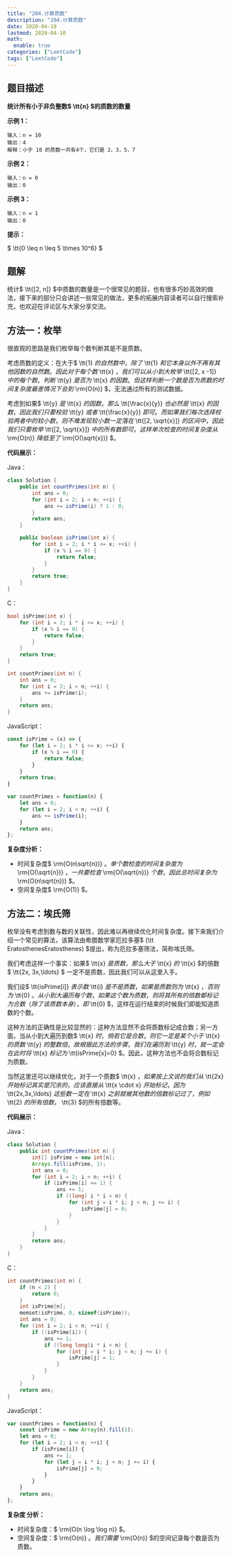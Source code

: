 ```yaml
---
title: "204.计算质数"
description: "204.计算质数"
date: 2020-04-10
lastmod: 2020-04-10
math:
  enable: true
categories: ["LeetCode"]
tags: ["LeetCode"]
---
```




## 题目描述

**统计所有小于非负整数$ \tt{n} $的质数的数量**

**示例 1：**

```
输入：n = 10
输出：4
解释：小于 10 的质数一共有4个，它们是 2，3，5，7
```

**示例 2：**

```
输入：n = 0
输出：0
```

**示例 3：**

```
输入：n = 1
输出：0
```

**提示：**

$ \tt{0 \leq n \leq 5 \times 10^6} $



## 题解

统计$ \tt{[2, n]} $中质数的数量是一个很常见的题目，也有很多巧妙高效的做法，接下来的部分只会讲述一些常见的做法，更多的拓展内容读者可以自行搜索补充，也欢迎在评论区与大家分享交流。



## 方法一：枚举

很直观的思路是我们枚举每个数判断其是不是质数。

考虑质数的定义：在大于$ \tt{1} $的自然数中，除了$ \tt{1} $和它本身以外不再有其他因数的自然数。因此对于每个数$ \tt{x} $，我们可以从小到大枚举$ \tt{[2, x -1]} $中的每个数 ，判断$ \tt{y} $是否为$ \tt{x} $的因数。但这样判断一个数是否为质数的时间复杂度最差情况下会到$ \rm{O(n)} $，无法通过所有的测试数据。

考虑到如果$ \tt{y} $是$ \tt{x} $的因数，那么$ \tt{\frac{x}{y}} $也必然是$ \tt{x} $的因数，因此我们只要校验$ \tt{y} $或者$ \tt{\frac{x}{y}} $即可。而如果我们每次选择校验两者中的较小数，则不难发现较小数一定落在$ \tt{[2, \sqrt{x}]} $的区间中，因此我们只要枚举$ \tt{[2, \sqrt{x}]} $中的所有数即可，这样单次检查的时间复杂度从$ \rm{O(n)} $降低至了$ \rm{O(\sqrt{x})} $。



**代码展示：**

Java：

```java
class Solution {
    public int countPrimes(int n) {
        int ans = 0;
        for (int i = 2; i < n; ++i) {
            ans += isPrime(i) ? 1 : 0;
        }
        return ans;
    }

    public boolean isPrime(int x) {
        for (int i = 2; i * i <= x; ++i) {
            if (x % i == 0) {
                return false;
            }
        }
        return true;
    }
}
```

C：

```c
bool isPrime(int x) {
    for (int i = 2; i * i <= x; ++i) {
        if (x % i == 0) {
            return false;
        }
    }
    return true;
}

int countPrimes(int n) {
    int ans = 0;
    for (int i = 2; i < n; ++i) {
        ans += isPrime(i);
    }
    return ans;
}
```

JavaScript：

```javascript
const isPrime = (x) => {
    for (let i = 2; i * i <= x; ++i) {
        if (x % i == 0) {
            return false;
        }
    }
    return true;
}

var countPrimes = function(n) {
    let ans = 0;
    for (let i = 2; i < n; ++i) {
        ans += isPrime(i);
    }
    return ans;
};
```



**复杂度分析：**

- 时间复杂度$ \rm{O(n\sqrt{n})} $。单个数检查的时间复杂度为$ \rm{O(\sqrt{n})} $，一共要检查$ \rm{O(\sqrt{n})} $个数，因此总时间复杂为$ \rm{O(n\sqrt{n})} $。
- 空间复杂度$ \rm{O(1)} $。



## 方法二：埃氏筛

枚举没有考虑到数与数的关联性，因此难以再继续优化时间复杂度。接下来我们介绍一个常见的算法，该算法由希腊数学家厄拉多塞$ (\tt EratosthenesEratosthenes) $提出，称为厄拉多塞筛法，简称埃氏筛。

我们考虑这样一个事实：如果$ \tt{x} $是质数，那么大于$ \tt{x} $的$ \tt{x} $的倍数 $ \tt{2x, 3x,\ldots} $ 一定不是质数，因此我们可以从这里入手。

我们设$ \tt{isPrime[i]} $表示数$ \tt{i} $是不是质数，如果是质数则为$ \tt{x} $，否则为$ \tt{0} $。从小到大遍历每个数，如果这个数为质数，则将其所有的倍数都标记为合数（除了该质数本身），即$ \tt{0} $，这样在运行结束的时候我们即能知道质数的个数。

这种方法的正确性是比较显然的：这种方法显然不会将质数标记成合数；另一方面，当从小到大遍历到数$ \tt{x} $时，倘若它是合数，则它一定是某个小于$ \tt{x} $的质数$ \tt{y} $的整数倍，故根据此方法的步骤，我们在遍历到$ \tt{y} $时，就一定会在此时将$ \tt{x} $标记为$ \tt{isPrime[x]=0} $。因此，这种方法也不会将合数标记为质数。

当然这里还可以继续优化，对于一个质数$ \tt{x} $，如果按上文说的我们从$ \tt{2x} $开始标记其实是冗余的，应该直接从$ \tt{x \cdot x} $开始标记，因为$ \tt{2x,3x,\ldots} $这些数一定在$ \tt{x} $之前就被其他数的倍数标记过了，例如$ \tt{2} $的所有倍数，$ \tt{3} $的所有倍数等。



**代码展示：**

Java：

```java
class Solution {
    public int countPrimes(int n) {
        int[] isPrime = new int[n];
        Arrays.fill(isPrime, 1);
        int ans = 0;
        for (int i = 2; i < n; ++i) {
            if (isPrime[i] == 1) {
                ans += 1;
                if ((long) i * i < n) {
                    for (int j = i * i; j < n; j += i) {
                        isPrime[j] = 0;
                    }
                }
            }
        }
        return ans;
    }
}
```

C：

```c
int countPrimes(int n) {
    if (n < 2) {
        return 0;
    }
    int isPrime[n];
    memset(isPrime, 0, sizeof(isPrime));
    int ans = 0;
    for (int i = 2; i < n; ++i) {
        if (!isPrime[i]) {
            ans += 1;
            if ((long long)i * i < n) {
                for (int j = i * i; j < n; j += i) {
                    isPrime[j] = 1;
                }
            }
        }
    }
    return ans;
}
```

JavaScript：

```javascript
var countPrimes = function(n) {
    const isPrime = new Array(n).fill(1);
    let ans = 0;
    for (let i = 2; i < n; ++i) {
        if (isPrime[i]) {
            ans += 1;
            for (let j = i * i; j < n; j += i) {
                isPrime[j] = 0;
            }
        }
    }
    return ans;
};
```



**复杂度 分析：**

- 时间复杂度：$ \rm{O(n \log \log n)} $。
- 空间复杂度：$ \rm{O(n)} $。我们需要$ \rm{O(n)} $的空间记录每个数是否为质数。
